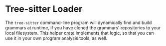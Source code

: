 # Tree-sitter Loader

The `tree-sitter` command-line program will dynamically find and build grammars
at runtime, if you have cloned the grammars' repositories to your local
filesystem. This helper crate implements that logic, so that you can use it in
your own program analysis tools, as well.

